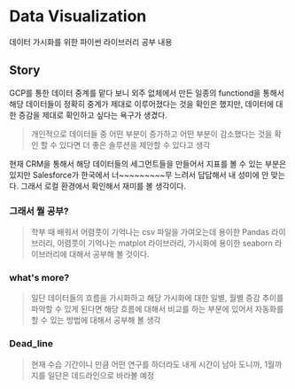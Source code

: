 # Data Visualization
데이터 가시화를 위한 파이썬 라이브러리 공부 내용

## Story
GCP를 통한 데이터 중계를 맡다 보니 외주 없체에서 만든 일종의 functiond을 통해서 해당 데이터들이 정확히 중계가 제대로 이루어졌다는 것을 확인은 했지만, 데이터에 대한 증감을 제대로 확인하고 싶다는 욕구가 생겼다.
> 개인적으로 데이터들 중 어떤 부분이 증가하고 어떤 부분이 감소했다는 것을 확인 할 수 있다면 더 좋은 솔루션을 제안할 수 있다고 생각

현재 CRM을 통해서 해당 데이터들의 세그먼트들을 만들어서 지표를 볼 수 있는 부분은 있지만 Salesforce가 한국에서 너~~~~~~~~~무 느려서 답답해서 내 성미에 안 맞는다. 그래서 로컬 환경에서 확인해서 재미를 볼 생각이다.

### 그래서 뭘 공부?
> 학부 때 배워서 어렴풋이 기억나는 csv 파일을 가여오는데 용이한 Pandas 라이브러리, 어렴풋이 기억나는 matplot 라이브러리, 가시화에 용이한 seaborn 라이브러리에 대해서 공부해 볼 것이다.


### what's more?
> 일단 데이터들의 흐름을 가시화하고 해당 가시화에 대한 일별, 월별 증감 추이를 파악할 수 있게 된다면 해당 흐름에 대해서 비교를 하는 부분에 있어서 자동화를 할 수 있는 방법에 대해서 공부해 볼 생각

### Dead_line
> 현재 수습 기간이니 만큼 어떤 연구를 하더라도 내게 시간이 남아 도니까, 1월까지를 일단은 데드라인으로 바라볼 예정

